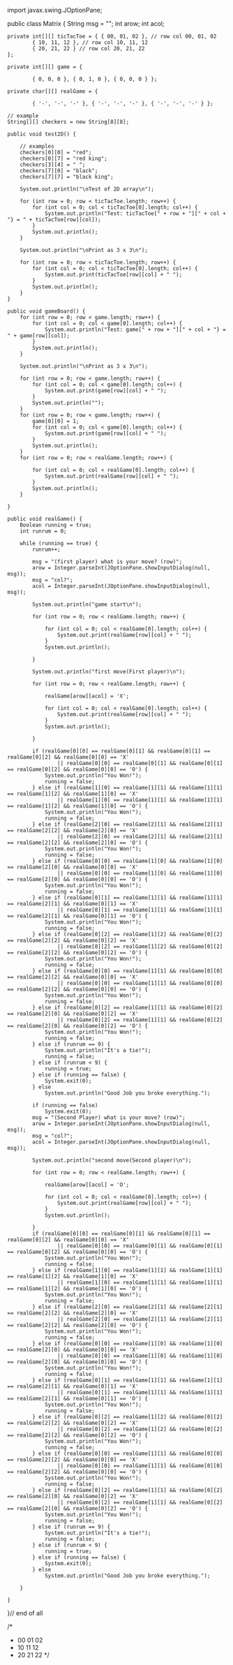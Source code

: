 import javax.swing.JOptionPane;

public class Matrix {
	String msg = "";
	int arow;
	int acol;

	private int[][] ticTacToe = { { 00, 01, 02 }, // row col 00, 01, 02
			{ 10, 11, 12 }, // row col 10, 11, 12
			{ 20, 21, 22 } // row col 20, 21, 22
	};

	private int[][] game = {

			{ 0, 0, 0 }, { 0, 1, 0 }, { 0, 0, 0 } };

	private char[][] realGame = {

			{ '-', '-', '-' }, { '-', '-', '-' }, { '-', '-', '-' } };

	// example
	String[][] checkers = new String[8][8];

	public void test2D() {

		// examples
		checkers[0][0] = "red";
		checkers[0][7] = "red king";
		checkers[3][4] = " ";
		checkers[7][0] = "black";
		checkers[7][7] = "black king";

		System.out.println("\nTest of 2D array\n");

		for (int row = 0; row < ticTacToe.length; row++) {
			for (int col = 0; col < ticTacToe[0].length; col++) {
				System.out.println("Test: ticTacToe[" + row + "][" + col + "} = " + ticTacToe[row][col]);
			}
			System.out.println();
		}

		System.out.println("\nPrint as 3 x 3\n");

		for (int row = 0; row < ticTacToe.length; row++) {
			for (int col = 0; col < ticTacToe[0].length; col++) {
				System.out.print(ticTacToe[row][col] + " ");
			}
			System.out.println();
		}
	}

	public void gameBoard() {
		for (int row = 0; row < game.length; row++) {
			for (int col = 0; col < game[0].length; col++) {
				System.out.println("Test: game[" + row + "][" + col + "} = " + game[row][col]);
			}
			System.out.println();
		}

		System.out.println("\nPrint as 3 x 3\n");

		for (int row = 0; row < game.length; row++) {
			for (int col = 0; col < game[0].length; col++) {
				System.out.print(game[row][col] + " ");
			}
			System.out.println("");
		}
		for (int row = 0; row < game.length; row++) {
			game[0][0] = 1;
			for (int col = 0; col < game[0].length; col++) {
				System.out.print(game[row][col] + " ");
			}
			System.out.println();
		}
		for (int row = 0; row < realGame.length; row++) {

			for (int col = 0; col < realGame[0].length; col++) {
				System.out.print(realGame[row][col] + " ");
			}
			System.out.println();
		}

	}

	public void realGame() {
		Boolean running = true;
		int runrum = 0;

		while (running == true) {
			runrum++;

			msg = "(first player) what is your move? (row)";
			arow = Integer.parseInt(JOptionPane.showInputDialog(null, msg));
			msg = "col?";
			acol = Integer.parseInt(JOptionPane.showInputDialog(null, msg));

			System.out.println("game start\n");

			for (int row = 0; row < realGame.length; row++) {

				for (int col = 0; col < realGame[0].length; col++) {
					System.out.print(realGame[row][col] + " ");
				}
				System.out.println();

			}

			System.out.println("first move(First player)\n");

			for (int row = 0; row < realGame.length; row++) {

				realGame[arow][acol] = 'X';

				for (int col = 0; col < realGame[0].length; col++) {
					System.out.print(realGame[row][col] + " ");
				}
				System.out.println();

			}

			if (realGame[0][0] == realGame[0][1] && realGame[0][1] == realGame[0][2] && realGame[0][0] == 'X'
					|| realGame[0][0] == realGame[0][1] && realGame[0][1] == realGame[0][2] && realGame[0][0] == 'O') {
				System.out.println("You Won!");
				running = false;
			} else if (realGame[1][0] == realGame[1][1] && realGame[1][1] == realGame[1][2] && realGame[1][0] == 'X'
					|| realGame[1][0] == realGame[1][1] && realGame[1][1] == realGame[1][2] && realGame[1][0] == 'O') {
				System.out.println("You Won!");
				running = false;
			} else if (realGame[2][0] == realGame[2][1] && realGame[2][1] == realGame[2][2] && realGame[2][0] == 'X'
					|| realGame[2][0] == realGame[2][1] && realGame[2][1] == realGame[2][2] && realGame[2][0] == 'O') {
				System.out.println("You Won!");
				running = false;
			} else if (realGame[0][0] == realGame[1][0] && realGame[1][0] == realGame[2][0] && realGame[0][0] == 'X'
					|| realGame[0][0] == realGame[1][0] && realGame[1][0] == realGame[2][0] && realGame[0][0] == 'O') {
				System.out.println("You Won!");
				running = false;
			} else if (realGame[0][1] == realGame[1][1] && realGame[1][1] == realGame[2][1] && realGame[0][1] == 'X'
					|| realGame[0][1] == realGame[1][1] && realGame[1][1] == realGame[2][1] && realGame[0][1] == 'O') {
				System.out.println("You Won!");
				running = false;
			} else if (realGame[0][2] == realGame[1][2] && realGame[0][2] == realGame[2][2] && realGame[0][2] == 'X'
					|| realGame[0][2] == realGame[1][2] && realGame[0][2] == realGame[2][2] && realGame[0][2] == 'O') {
				System.out.println("You Won!");
				running = false;
			} else if (realGame[0][0] == realGame[1][1] && realGame[0][0] == realGame[2][2] && realGame[0][0] == 'X'
					|| realGame[0][0] == realGame[1][1] && realGame[0][0] == realGame[2][2] && realGame[0][0] == 'O') {
				System.out.println("You Won!");
				running = false;
			} else if (realGame[0][2] == realGame[1][1] && realGame[0][2] == realGame[2][0] && realGame[0][2] == 'X'
					|| realGame[0][2] == realGame[1][1] && realGame[0][2] == realGame[2][0] && realGame[0][2] == 'O') {
				System.out.println("You Won!");
				running = false;
			} else if (runrum == 9) {
				System.out.println("It's a tie!");
				running = false;
			} else if (runrum < 9) {
				running = true;
			} else if (running == false) {
				System.exit(0);
			} else
				System.out.println("Good Job you broke everything.");

			if (running == false)
				System.exit(0);
			msg = "(Second Player) what is your move? (row)";
			arow = Integer.parseInt(JOptionPane.showInputDialog(null, msg));
			msg = "col?";
			acol = Integer.parseInt(JOptionPane.showInputDialog(null, msg));

			System.out.println("second move(Second player)\n");

			for (int row = 0; row < realGame.length; row++) {

				realGame[arow][acol] = 'O';

				for (int col = 0; col < realGame[0].length; col++) {
					System.out.print(realGame[row][col] + " ");
				}
				System.out.println();

			}
			if (realGame[0][0] == realGame[0][1] && realGame[0][1] == realGame[0][2] && realGame[0][0] == 'X'
					|| realGame[0][0] == realGame[0][1] && realGame[0][1] == realGame[0][2] && realGame[0][0] == 'O') {
				System.out.println("You Won!");
				running = false;
			} else if (realGame[1][0] == realGame[1][1] && realGame[1][1] == realGame[1][2] && realGame[1][0] == 'X'
					|| realGame[1][0] == realGame[1][1] && realGame[1][1] == realGame[1][2] && realGame[1][0] == 'O') {
				System.out.println("You Won!");
				running = false;
			} else if (realGame[2][0] == realGame[2][1] && realGame[2][1] == realGame[2][2] && realGame[2][0] == 'X'
					|| realGame[2][0] == realGame[2][1] && realGame[2][1] == realGame[2][2] && realGame[2][0] == 'O') {
				System.out.println("You Won!");
				running = false;
			} else if (realGame[0][0] == realGame[1][0] && realGame[1][0] == realGame[2][0] && realGame[0][0] == 'X'
					|| realGame[0][0] == realGame[1][0] && realGame[1][0] == realGame[2][0] && realGame[0][0] == 'O') {
				System.out.println("You Won!");
				running = false;
			} else if (realGame[0][1] == realGame[1][1] && realGame[1][1] == realGame[2][1] && realGame[0][1] == 'X'
					|| realGame[0][1] == realGame[1][1] && realGame[1][1] == realGame[2][1] && realGame[0][1] == 'O') {
				System.out.println("You Won!");
				running = false;
			} else if (realGame[0][2] == realGame[1][2] && realGame[0][2] == realGame[2][2] && realGame[0][2] == 'X'
					|| realGame[0][2] == realGame[1][2] && realGame[0][2] == realGame[2][2] && realGame[0][2] == 'O') {
				System.out.println("You Won!");
				running = false;
			} else if (realGame[0][0] == realGame[1][1] && realGame[0][0] == realGame[2][2] && realGame[0][0] == 'X'
					|| realGame[0][0] == realGame[1][1] && realGame[0][0] == realGame[2][2] && realGame[0][0] == 'O') {
				System.out.println("You Won!");
				running = false;
			} else if (realGame[0][2] == realGame[1][1] && realGame[0][2] == realGame[2][0] && realGame[0][2] == 'X'
					|| realGame[0][2] == realGame[1][1] && realGame[0][2] == realGame[2][0] && realGame[0][2] == 'O') {
				System.out.println("You Won!");
				running = false;
			} else if (runrum == 9) {
				System.out.println("It's a tie!");
				running = false;
			} else if (runrum < 9) {
				running = true;
			} else if (running == false) {
				System.exit(0);
			} else
				System.out.println("Good Job you broke everything.");

		}

	}

}// end of all

/*
 * 00 01 02 
 * 10 11 12 
 * 20 21 22
 */
